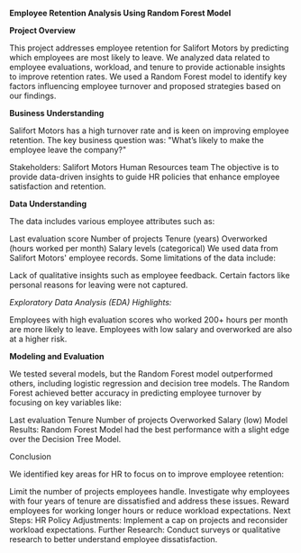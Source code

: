 **Employee Retention Analysis Using Random Forest Model**

**Project Overview**

This project addresses employee retention for Salifort Motors by predicting which employees are most likely to leave. We analyzed data related to employee evaluations, workload, and tenure to provide actionable insights to improve retention rates. We used a Random Forest model to identify key factors influencing employee turnover and proposed strategies based on our findings.

**Business Understanding**

Salifort Motors has a high turnover rate and is keen on improving employee retention. The key business question was: "What’s likely to make the employee leave the company?"

Stakeholders:
Salifort Motors Human Resources team
The objective is to provide data-driven insights to guide HR policies that enhance employee satisfaction and retention.

**Data Understanding**

The data includes various employee attributes such as:

Last evaluation score
Number of projects
Tenure (years)
Overworked (hours worked per month)
Salary levels (categorical)
We used data from Salifort Motors' employee records. Some limitations of the data include:

Lack of qualitative insights such as employee feedback.
Certain factors like personal reasons for leaving were not captured.

_Exploratory Data Analysis (EDA) Highlights:_

Employees with high evaluation scores who worked 200+ hours per month are more likely to leave.
Employees with low salary and overworked are also at a higher risk.

**Modeling and Evaluation**

We tested several models, but the Random Forest model outperformed others, including logistic regression and decision tree models. The Random Forest achieved better accuracy in predicting employee turnover by focusing on key variables like:

Last evaluation
Tenure
Number of projects
Overworked
Salary (low)
Model Results:
Random Forest Model had the best performance with a slight edge over the Decision Tree Model.

Conclusion

We identified key areas for HR to focus on to improve employee retention:

Limit the number of projects employees handle.
Investigate why employees with four years of tenure are dissatisfied and address these issues.
Reward employees for working longer hours or reduce workload expectations.
Next Steps:
HR Policy Adjustments: Implement a cap on projects and reconsider workload expectations.
Further Research: Conduct surveys or qualitative research to better understand employee dissatisfaction.
